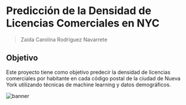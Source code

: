 # **Predicción de la Densidad de Licencias Comerciales en NYC**
> Zaida Carolina Rodríguez Navarrete
## Objetivo
Este proyecto tiene como objetivo predecir la densidad de licencias comerciales por habitante en cada código postal de la ciudad de Nueva York utilizando técnicas de machine learning y datos demográficos.

![banner](https://vastphotos.com/files/uploads/photos/10576/big-black-and-white-photo-of-new-york-l.jpg?v=20220712073521)
